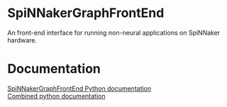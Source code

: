 
# SpiNNakerGraphFrontEnd
An front-end interface for running non-neural applications on SpiNNaker hardware.

Documentation
=============
[SpiNNakerGraphFrontEnd Python documentation](http://spinnakergraphfrontend.readthedocs.io/en/7.1.0)
<br>
[Combined python documentation](http://spinnakermanchester.readthedocs.io/en/7.1.0)

